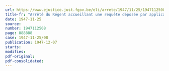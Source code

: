 ```yaml
---
url: https://www.ejustice.just.fgov.be/eli/arrete/1947/11/25/1947112508/justel
title-fr: "Arrêté du Régent accueillant une requête déposée par application de l'arrêté royal du 13 janvier 1935, permettant l'institution d'une réglementation économique de la production et de la distribution"
date: 1947-11-25
source:
number: 1947112508
page: 888888
case: 1947-11-25/08
publication: 1947-12-07
starts:
modifies:
pdf-original:
pdf-consolidated:
---
```


